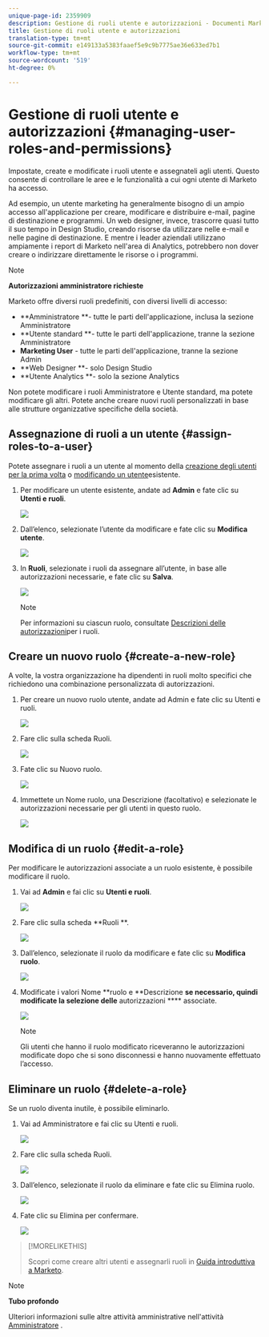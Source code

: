 ```yaml
---
unique-page-id: 2359909
description: Gestione di ruoli utente e autorizzazioni - Documenti Marketo - Documentazione prodotto
title: Gestione di ruoli utente e autorizzazioni
translation-type: tm+mt
source-git-commit: e149133a5383faaef5e9c9b7775ae36e633ed7b1
workflow-type: tm+mt
source-wordcount: '519'
ht-degree: 0%

---
```



# Gestione di ruoli utente e autorizzazioni {#managing-user-roles-and-permissions}

Impostate, create e modificate i ruoli utente e assegnateli agli utenti. Questo consente di controllare le aree e le funzionalità a cui ogni utente di Marketo ha accesso.

Ad esempio, un utente marketing ha generalmente bisogno di un ampio accesso all&#39;applicazione per creare, modificare e distribuire e-mail, pagine di destinazione e programmi. Un web designer, invece, trascorre quasi tutto il suo tempo in Design Studio, creando risorse da utilizzare nelle e-mail e nelle pagine di destinazione. E mentre i leader aziendali utilizzano ampiamente i report di Marketo nell&#39;area di Analytics, potrebbero non dover creare o indirizzare direttamente le risorse o i programmi.

>[!NOTE]
>
>**Autorizzazioni amministratore richieste**

Marketo offre diversi ruoli predefiniti, con diversi livelli di accesso:

* **Amministratore **- tutte le parti dell&#39;applicazione, inclusa la sezione Amministratore
* **Utente standard **- tutte le parti dell&#39;applicazione, tranne la sezione Amministratore
* **Marketing User** - tutte le parti dell&#39;applicazione, tranne la sezione Admin
* **Web Designer **- solo Design Studio
* **Utente Analytics **- solo la sezione Analytics

Non potete modificare i ruoli Amministratore e Utente standard, ma potete modificare gli altri. Potete anche creare nuovi ruoli personalizzati in base alle strutture organizzative specifiche della società.

## Assegnazione di ruoli a un utente {#assign-roles-to-a-user}

Potete assegnare i ruoli a un utente al momento della [creazione degli utenti per la prima volta](http://docs.marketo.com/display/DOCS/Create%2C+Delete%2C+Edit+and+Change+a+User+Role) o [modificando un utente](managing-marketo-users.md)esistente.

1. Per modificare un utente esistente, andate ad **Admin** e fate clic su **Utenti e ruoli**.

   ![](assets/image2014-9-9-18-3a7-3a32.png)

1. Dall’elenco, selezionate l’utente da modificare e fate clic su **Modifica utente**.

   ![](assets/image2014-9-9-18-3a7-3a42.png)

1. In **Ruoli**, selezionate i ruoli da assegnare all’utente, in base alle autorizzazioni necessarie, e fate clic su **Salva**.

   ![](assets/image2014-9-9-18-3a7-3a57.png)

   >[!NOTE]
   >
   >Per informazioni su ciascun ruolo, consultate [Descrizioni delle autorizzazioni](managing-user-roles-and-permissions/descriptions-of-role-permissions.md)per i ruoli.

## Creare un nuovo ruolo {#create-a-new-role}

A volte, la vostra organizzazione ha dipendenti in ruoli molto specifici che richiedono una combinazione personalizzata di autorizzazioni.

1. Per creare un nuovo ruolo utente, andate ad Admin e fate clic su Utenti e ruoli.

   ![](assets/image2014-9-9-18-3a8-3a12.png)

1. Fare clic sulla scheda Ruoli.

   ![](assets/image2014-9-9-18-3a8-3a22.png)

1. Fate clic su Nuovo ruolo.

   ![](assets/image2014-9-9-18-3a8-3a38.png)

1. Immettete un Nome ruolo, una Descrizione (facoltativo) e selezionate le autorizzazioni necessarie per gli utenti in questo ruolo.

   ![](assets/image2014-9-9-18-3a9-3a3.png)

## Modifica di un ruolo {#edit-a-role}

Per modificare le autorizzazioni associate a un ruolo esistente, è possibile modificare il ruolo.

1. Vai ad **Admin** e fai clic su **Utenti e ruoli**.

   ![](assets/image2014-9-9-18-3a9-3a15.png)

1. Fare clic sulla scheda **Ruoli **.

   ![](assets/image2014-9-9-18-3a9-3a26.png)

1. Dall’elenco, selezionate il ruolo da modificare e fate clic su **Modifica ruolo**.

   ![](assets/image2014-9-9-18-3a9-3a40.png)

1. Modificate i valori Nome **ruolo e **Descrizione **se necessario, quindi modificate la selezione delle** autorizzazioni **** associate.

   ![](assets/image2014-9-9-18-3a10-3a3.png)

   >[!NOTE]
   >
   >Gli utenti che hanno il ruolo modificato riceveranno le autorizzazioni modificate dopo che si sono disconnessi e hanno nuovamente effettuato l’accesso.

## Eliminare un ruolo {#delete-a-role}

Se un ruolo diventa inutile, è possibile eliminarlo.

1. Vai ad Amministratore e fai clic su Utenti e ruoli.

   ![](assets/image2014-9-9-18-3a10-3a15.png)

1. Fare clic sulla scheda Ruoli.

   ![](assets/image2014-9-9-18-3a10-3a27.png)

1. Dall’elenco, selezionate il ruolo da eliminare e fate clic su Elimina ruolo.

   ![](assets/image2014-9-9-18-3a10-3a39.png)

1. Fate clic su Elimina per confermare.

   ![](assets/image2014-9-9-18-3a10-3a50.png)

>[!MORELIKETHIS]
>
>Scopri come creare altri utenti e assegnarli ruoli in [Guida introduttiva a Marketo](../../../getting-started.md).

>[!NOTE]
>
>**Tubo profondo**
>
>Ulteriori informazioni sulle altre attività amministrative nell&#39;attività [Amministratore](http://docs.marketo.com/display/docs/administration) .
